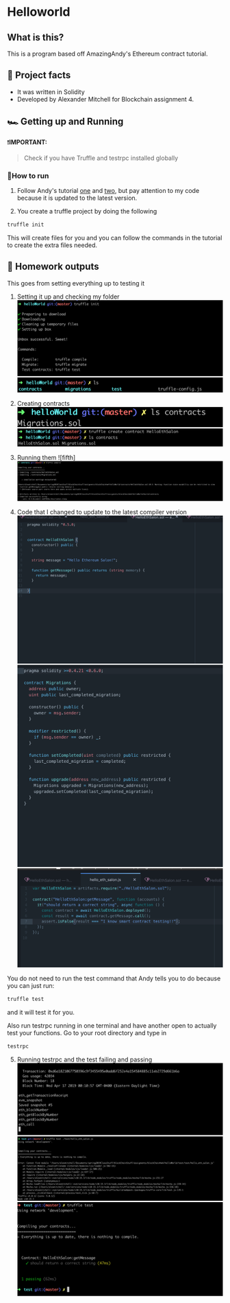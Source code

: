 # Helloworld

## What is this?

This is a program based off AmazingAndy's Ethereum contract tutorial.

## 💯 Project facts
* It was written in Solidity
* Developed by Alexander Mitchell for Blockchain assignment 4.

## 🏎 Getting up and Running

❗️**IMPORTANT:**
> Check if you have Truffle and testrpc installed globally

### 🤔How to run
1. Follow Andy's tutorial [one](https://medium.com/etherereum-salon/hello-ethereum-solan-contract-4643118a6119) and [two](https://medium.com/etherereum-salon/eth-testing-472c2f73b4c3), but pay attention to my code because it is updated to the latest version.

2. You create a truffle project by doing the following

```bash
truffle init
```
This will create files for you and you can follow the commands in the tutorial to create the extra files needed.


## 📝 Homework outputs

This goes from setting everything up to testing it

1. Setting it up and checking my folder
![first](/pics/helloWorld_1.png)
![Second](/pics/helloWorld_2.png)

2. Creating contracts
![third](/pics/helloWorld_3.png)
![fourth](/pics/helloWorld_4.png)

3. Running them
![fifth]![Second](/pics/helloWorld_5.png)

4. Code that I changed to update to the latest compiler version
![sixth](/pics/test_1.png)
![seventh](/pics/test_2.png)
![eighth](/pics/test_3.png)

You do not need to run the test command that Andy tells you to do because you can just run:
```bash
truffle test
```
and it will test it for you.

Also run testrpc running in one terminal and have another open to actually test your functions.
Go to your root directory and type in
```bash
testrpc
```

5. Running testrpc and the test failing and passing
![ninth](/pics/test_6.png)
![tenth](/pics/test-wrong.png)
![eleventh](/pics/test-right.png)

